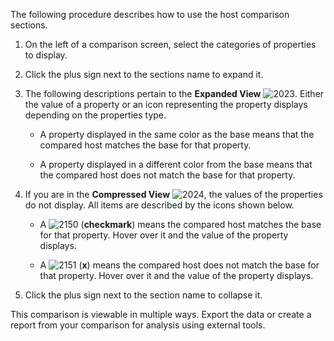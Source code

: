 The following procedure describes how to use the host comparison
sections.

1.  On the left of a comparison screen, select the categories of
    properties to display.

2.  Click the plus sign next to the sections name to expand it.

3.  The following descriptions pertain to the **Expanded View**
    ![2023](2023.png). Either the value of a property or an icon
    representing the property displays depending on the properties type.
    
      - A property displayed in the same color as the base means that
        the compared host matches the base for that property.
    
      - A property displayed in a different color from the base means
        that the compared host does not match the base for that
        property.

4.  If you are in the **Compressed View** ![2024](2024.png), the values
    of the properties do not display. All items are described by the
    icons shown below.
    
      - A ![2150](2150.png) (**checkmark**) means the compared host
        matches the base for that property. Hover over it and the value
        of the property displays.
    
      - A ![2151](2151.png) (**x**) means the compared host does not
        match the base for that property. Hover over it and the value of
        the property displays.

5.  Click the plus sign next to the section name to collapse it.

This comparison is viewable in multiple ways. Export the data or create
a report from your comparison for analysis using external tools.
